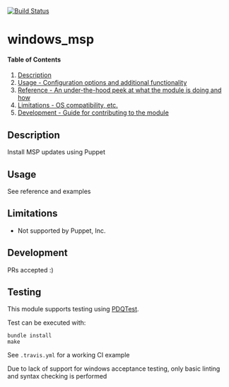[![Build Status](https://travis-ci.org/GeoffWilliams/puppet-windows_msp.svg?branch=master)](https://travis-ci.org/GeoffWilliams/puppet-windows_msp)
# windows_msp

#### Table of Contents

1. [Description](#description)
1. [Usage - Configuration options and additional functionality](#usage)
1. [Reference - An under-the-hood peek at what the module is doing and how](REFERENCE.md)
1. [Limitations - OS compatibility, etc.](#limitations)
1. [Development - Guide for contributing to the module](#development)

## Description

Install MSP updates using Puppet

## Usage
See reference and examples

## Limitations
* Not supported by Puppet, Inc.

## Development

PRs accepted :)

## Testing
This module supports testing using [PDQTest](https://github.com/declarativesystems/pdqtest).


Test can be executed with:

```
bundle install
make
```

See `.travis.yml` for a working CI example

Due to lack of support for windows acceptance testing, only basic linting and syntax checking is performed
